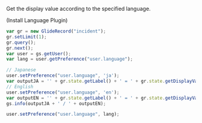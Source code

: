 Get the display value according to the specified language.

(Install Language Plugin)

```javascript
var gr = new GlideRecord("incident");
gr.setLimit(1);
gr.query();
gr.next();
var user = gs.getUser();
var lang = user.getPreference("user.language");

// Japanese
user.setPreference("user.language", 'ja');
var outputJA = '' + gr.state.getLabel() + ' = ' + gr.state.getDisplayValue();
// English
user.setPreference("user.language", 'en');
var outputEN = '' + gr.state.getLabel() + ' = ' + gr.state.getDisplayValue();
gs.info(outputJA + ' / ' + outputEN);

user.setPreference("user.language", lang);
```
